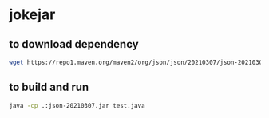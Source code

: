 # jokejar

## to download dependency

```bash
wget https://repo1.maven.org/maven2/org/json/json/20210307/json-20210307.jar
```

## to build and run 
```bash
java -cp .:json-20210307.jar test.java
```
